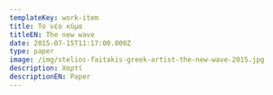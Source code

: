 ```yaml
---
templateKey: work-item
title: Το νέο κύμα
titleEN: The new wave
date: 2015-07-15T11:17:00.000Z
type: paper
image: /img/stelios-faitakis-greek-artist-the-new-wave-2015.jpg
description: Χαρτί
descriptionEN: Paper
---
```

